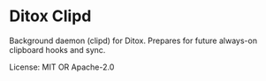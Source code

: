 Ditox Clipd
===========

Background daemon (clipd) for Ditox. Prepares for future always-on clipboard hooks and sync.

License: MIT OR Apache-2.0
